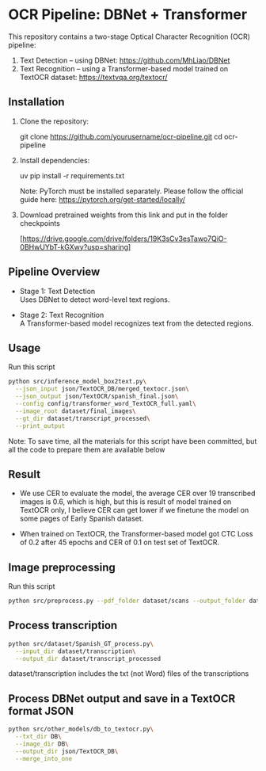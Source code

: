 # OCR Pipeline: DBNet + Transformer

This repository contains a two-stage Optical Character Recognition (OCR) pipeline:

1. Text Detection – using DBNet: https://github.com/MhLiao/DBNet
2. Text Recognition – using a Transformer-based model trained on TextOCR dataset: https://textvqa.org/textocr/

## Installation

1. Clone the repository:

   git clone https://github.com/yourusername/ocr-pipeline.git
   cd ocr-pipeline

2. Install dependencies:

   uv pip install -r requirements.txt

   Note: PyTorch must be installed separately. Please follow the official guide here:
   https://pytorch.org/get-started/locally/

3. Download pretrained weights from this link and put in the folder checkpoints

   [https://drive.google.com/drive/folders/19K3sCv3esTawo7QiO-0BHwUYbT-kGXwy?usp=sharing]

## Pipeline Overview

- Stage 1: Text Detection  
  Uses DBNet to detect word-level text regions.

- Stage 2: Text Recognition  
  A Transformer-based model recognizes text from the detected regions.

## Usage
Run this script
```bash
python src/inference_model_box2text.py\
  --json_input json/TextOCR_DB/merged_textocr.json\
  --json_output json/TextOCR/spanish_final.json\
  --config config/transformer_word_TextOCR_full.yaml\
  --image_root dataset/final_images\
  --gt_dir dataset/transcript_processed\
  --print_output
```
Note: To save time, all the materials for this script have been committed, but all the code to prepare them are available below

## Result 
- We use CER to evaluate the model, the average CER over 19 transcribed images is 0.6, which is high, but this is result of model
trained on TextOCR only, I believe CER can get lower if we finetune the model on some pages of Early Spanish dataset.

- When trained on TextOCR, the Transformer-based model got CTC Loss of 0.2 after 45 epochs and CER of 0.1 on test set of TextOCR.

## Image preprocessing
Run this script
```bash
python src/preprocess.py --pdf_folder dataset/scans --output_folder dataset/final_images
```
## Process transcription
```bash
python src/dataset/Spanish_GT_process.py\
  --input_dir dataset/transcription\
  --output_dir dataset/transcript_processed
```
dataset/transcription includes the txt (not Word) files of the transcriptions

## Process DBNet output and save in a TextOCR format JSON 
```bash
python src/other_models/db_to_textocr.py\
  --txt_dir DB\
  --image_dir DB\
  --output_dir json/TextOCR_DB\
  --merge_into_one
```
